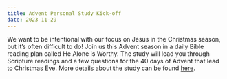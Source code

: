```yaml
---
title: Advent Personal Study Kick-off
date: 2023-11-29
---
```


We want to be intentional with our focus on Jesus in the Christmas season, but it’s often difficult to do! Join us this Advent season in a daily Bible reading plan called He Alone is Worthy. The study will lead you through Scripture readings and a few questions for the 40 days of Advent that lead to Christmas Eve. More details about the study can be found [here](https://www.shopshereadstruth.com/products/advent-2023-study-book-she-reads-truth). 

<!--more-->
